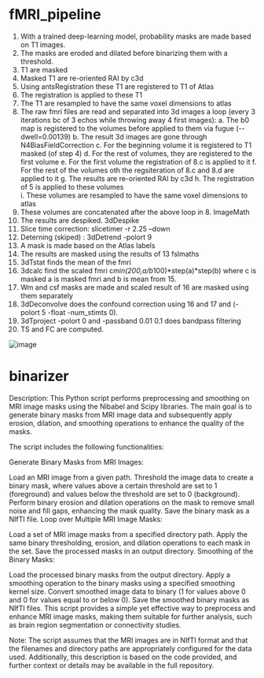 # fMRI_pipeline
1.	With a trained deep-learning model, probability masks are made based on T1 images.
2.	The masks are eroded and dilated before binarizing them with a threshold.
3.	T1 are masked 
4.	Masked T1 are re-oriented RAI by c3d
5.	Using antsRegistration these T1 are registered to T1 of Atlas
6.	The registration is applied to these T1
7.	The T1 are resampled to have the same voxel dimensions to atlas
8.	The raw fmri files are read and separated into 3d images a loop  (every 3  iterations bc of 3 echos while throwing away 4 first images):
a.	The b0 map is registered to the volumes before applied to them via fugue (--dwell=0.00139)
b.	The result 3d images are gone through N4BiasFieldCorrection
c.	For the beginning volume it is registered to T1 masked (of step 4)
d.	For the rest of volumes, they are registered to the first volume
e.	For the first volume the registration of 8.c is applied to it
f.	For the rest of the volumes oth the regsiteration of 8.c and 8.d are applied to it
g.	The results are re-oriented RAI by c3d
h.	The registration of 5 is applied to these volumes	
i.	These volumes are resampled to have the same voxel dimensions to atlas
9.	These volumes are concatenated after the above loop in 8. ImageMath
10.	 The results are despiked. 3dDespike
11.	Slice time correction: slicetimer -r 2.25 –down
12.	Deterning (skiped) : 3dDetrend -polort 9
13.	A mask is made based on the Atlas labels
14.	The results are masked using the results of 13 fslmaths
15.	3dTstat finds the mean of the fmri
16.	3dcalc find the scaled fmri c*min(200,a/b*100)*step(a)*step(b) where c is masked a is masked fmri and b is mean from 15.
17.	Wm and csf masks are made and scaled result of 16 are masked using them separately
18.	3dDeconvolve does the confound correction using 16 and 17 and (-polort 5 -float  -num_stimts 0).
19.	3dTproject -polort 0 and -passband 0.01 0.1 does bandpass filtering 
20.	TS and FC are computed.









![image](https://github.com/Ali-Mahzarnia/fMRI_pipeline/assets/69542146/9b859843-8d1e-4178-96a1-8f3e7880abd2)

# binarizer
Description:
This Python script performs preprocessing and smoothing on MRI image masks using the Nibabel and Scipy libraries. The main goal is to generate binary masks from MRI image data and subsequently apply erosion, dilation, and smoothing operations to enhance the quality of the masks.

The script includes the following functionalities:

Generate Binary Masks from MRI Images:

Load an MRI image from a given path.
Threshold the image data to create a binary mask, where values above a certain threshold are set to 1 (foreground) and values below the threshold are set to 0 (background).
Perform binary erosion and dilation operations on the mask to remove small noise and fill gaps, enhancing the mask quality.
Save the binary mask as a NIfTI file.
Loop over Multiple MRI Image Masks:

Load a set of MRI image masks from a specified directory path.
Apply the same binary thresholding, erosion, and dilation operations to each mask in the set.
Save the processed masks in an output directory.
Smoothing of the Binary Masks:

Load the processed binary masks from the output directory.
Apply a smoothing operation to the binary masks using a specified smoothing kernel size.
Convert smoothed image data to binary (1 for values above 0 and 0 for values equal to or below 0).
Save the smoothed binary masks as NIfTI files.
This script provides a simple yet effective way to preprocess and enhance MRI image masks, making them suitable for further analysis, such as brain region segmentation or connectivity studies.

Note: The script assumes that the MRI images are in NIfTI format and that the filenames and directory paths are appropriately configured for the data used. Additionally, this description is based on the code provided, and further context or details may be available in the full repository.




